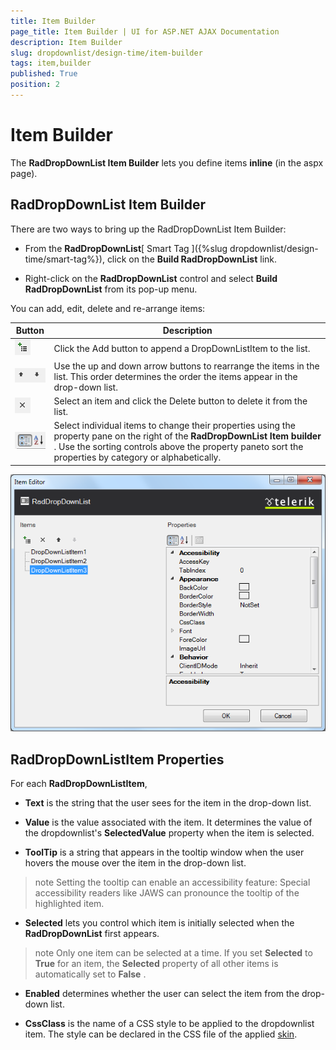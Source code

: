 ```yaml
---
title: Item Builder
page_title: Item Builder | UI for ASP.NET AJAX Documentation
description: Item Builder
slug: dropdownlist/design-time/item-builder
tags: item,builder
published: True
position: 2
---
```


# Item Builder



The __RadDropDownList Item Builder__ lets you define items __inline__ (in the aspx page).

## RadDropDownList Item Builder

There are two ways to bring up the RadDropDownList Item Builder:

* From the __RadDropDownList__[ Smart Tag ]({%slug dropdownlist/design-time/smart-tag%}), click on the __Build RadDropDownList__ link.

* Right-click on the __RadDropDownList__ control and select __Build RadDropDownList__ from its pop-up menu.

You can add, edit, delete and re-arrange items:


|  __Button__  |  __Description__  |
| ------ | ------ |
|![dropdownlist itembuilder additem](images/dropdownlist_itembuilder_additem.png)|Click the Add button to append a DropDownListItem to the list.|
|![dropdownlist itembuilder moveitem](images/dropdownlist_itembuilder_moveitem.png)|Use the up and down arrow buttons to rearrange the items in the list. This order determines the order the items appear in the drop-down list.|
|![dropdownlist itembuilder removeitem](images/dropdownlist_itembuilder_removeitem.png)|Select an item and click the Delete button to delete it from the list.|
|![dropdownlist designtime sorting](images/dropdownlist_designtime_sorting.png)|Select individual items to change their properties using the property pane on the right of the __RadDropDownList Item builder__ . Use the sorting controls above the property paneto sort the properties by category or alphabetically.|

![dropdownlist itembuilder](images/dropdownlist_itembuilder.png)

## RadDropDownListItem Properties

For each __RadDropDownListItem__,

* __Text__ is the string that the user sees for the item in the drop-down list.

* __Value__ is the value associated with the item. It determines the value of the dropdownlist's __SelectedValue__ property when the item is selected.

* __ToolTip__ is a string that appears in the tooltip window when the user hovers the mouse over the item in the drop-down list.

>note Setting the tooltip can enable an accessibility feature: Special accessibility readers like JAWS can pronounce the tooltip of the highlighted item.
>


* __Selected__ lets you control which item is initially selected when the __RadDropDownList__ first appears.

>note Only one item can be selected at a time. If you set __Selected__ to __True__ for an item, the __Selected__ property of all other items is automatically set to __False__ .
>


* __Enabled__ determines whether the user can select the item from the drop-down list.

* __CssClass__ is the name of a CSS style to be applied to the dropdownlist item. The style can be declared in the CSS file of the applied [skin](02F6B25B-299B-4415-BEAC-4B40BF8A3CF4).
